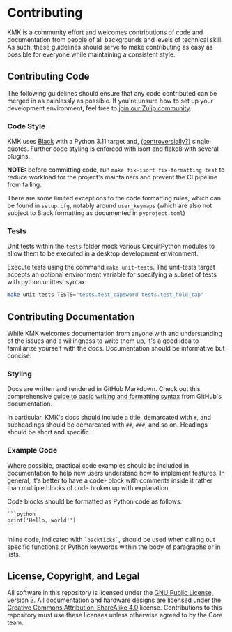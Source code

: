 # Contributing
KMK is a community effort and welcomes contributions of code and documentation from people 
of all backgrounds and levels of technical skill. As such, these guidelines should serve 
to make contributing as easy as possible for everyone while maintaining a consistent style.

## Contributing Code
The following guidelines should ensure that any code contributed can be merged in as 
painlessly as possible. If you're unsure how to set up your development environment, 
feel free to [join our Zulip community](https://kmkfw.zulipchat.com).

### Code Style

KMK uses [Black](https://github.com/psf/black) with a Python 3.11 target and,
[(controversially?)](https://github.com/psf/black/issues/594) single quotes.
Further code styling is enforced with isort and flake8 with several plugins.

**NOTE:** before committing code, run `make fix-isort fix-formatting test` to 
reduce workload for the project's maintainers and prevent the CI pipeline from 
failing.

There are some limited exceptions to the code formatting rules, which can be 
found in `setup.cfg`, notably around `user_keymaps` (which are also not subject 
to Black formatting as documented in `pyproject.toml`)

### Tests

Unit tests within the `tests` folder mock various CircuitPython modules to allow
them to be executed in a desktop development environment.

Execute tests using the command `make unit-tests`. The unit-tests target accepts
an optional environment variable for specifying a subset of tests with python
unittest syntax:
```sh
make unit-tests TESTS="tests.test_capsword tests.test_hold_tap"
```

## Contributing Documentation
While KMK welcomes documentation from anyone with and understanding of the issues 
and a willingness to write them up, it's a good idea to familiarize yourself with 
the docs. Documentation should be informative but concise.

### Styling
Docs are written and rendered in GitHub Markdown.
Check out this comprehensive [guide to basic writing and formatting syntax](https://docs.github.com/en/get-started/writing-on-github/getting-started-with-writing-and-formatting-on-github/basic-writing-and-formatting-syntax) from GitHub's documentation.

In particular, KMK's docs should include a title, demarcated with `#`, and subheadings 
should be demarcated with `##`, `###`, and so on. Headings should be short and specific.

### Example Code
Where possible, practical code examples should be included in documentation to help 
new users understand how to implement features. In general, it's better to have a code-
block with comments inside it rather than multiple blocks of code broken up with 
explanation.

Code blocks should be formatted as Python code as follows:
````
```python
print('Hello, world!')
```
````

Inline code, indicated with `` `backticks` ``, should be used when calling out specific 
functions or Python keywords within the body of paragraphs or in lists.

## License, Copyright, and Legal

All software in this repository is licensed under the [GNU Public License,
version 3](https://tldrlegal.com/license/gnu-general-public-license-v3-(gpl-3)).
All documentation and hardware designs are licensed under the [Creative Commons
Attribution-ShareAlike 4.0](https://creativecommons.org/licenses/by-sa/4.0/)
license. Contributions to this repository must use these licenses unless
otherwise agreed to by the Core team.
